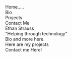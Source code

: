 <html>
<body>
  
  <div id="menucontain">
    <div id ="menu">
      <div class="menutabs">
        Home.....
      </div>
      <div class="menutabs">
        Bio
      </div>
      <div class="menutabs">
        Projects
      </div>
      <div class="menutabs">
        Contact Me
      </div>
    </div>
  </div>
  
  <div id="contentcontain">
    <div id="splashcont">
      <canvas id="canvas">
      </canvas>
      <div id="titlecard">
        <div id="nametitle">Ethan Strauss</div>
        <div id="namemotto">"Helping through technology"</div>
      </div>
    </div>
    <div id ="bio" class="slice">
      Bio and more here.
    </div>  
    <div id ="projects" class="slice">
      Here are my projects
    </div>
    <div id ="contactme" class="slice">
      Contact me Here!
    </div>
  </div>

</body>
</html>

